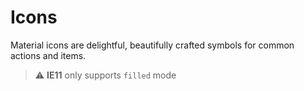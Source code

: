 # Icons

Material icons are delightful, beautifully crafted symbols for common actions and items.

> ⚠️ **IE11** only supports `filled` mode

